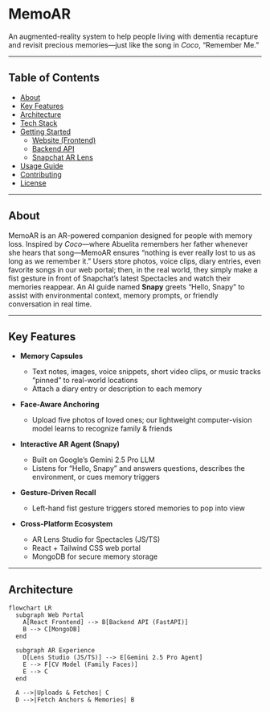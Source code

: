 # MemoAR

An augmented-reality system to help people living with dementia recapture and revisit precious memories—just like the song in *Coco*, “Remember Me.”

---

## Table of Contents

- [About](#about)  
- [Key Features](#key-features)  
- [Architecture](#architecture)  
- [Tech Stack](#tech-stack)  
- [Getting Started](#getting-started)  
  - [Website (Frontend)](#website-frontend)  
  - [Backend API](#backend-api)  
  - [Snapchat AR Lens](#snapchat-ar-lens)  
- [Usage Guide](#usage-guide)  
- [Contributing](#contributing)  
- [License](#license)  

---

## About

MemoAR is an AR-powered companion designed for people with memory loss. Inspired by *Coco*—where Abuelita remembers her father whenever she hears that song—MemoAR ensures “nothing is ever really lost to us as long as we remember it.” Users store photos, voice clips, diary entries, even favorite songs in our web portal; then, in the real world, they simply make a fist gesture in front of Snapchat’s latest Spectacles and watch their memories reappear. An AI guide named **Snapy** greets “Hello, Snapy” to assist with environmental context, memory prompts, or friendly conversation in real time.

---

## Key Features

- **Memory Capsules**  
  - Text notes, images, voice snippets, short video clips, or music tracks “pinned” to real-world locations  
  - Attach a diary entry or description to each memory  

- **Face-Aware Anchoring**  
  - Upload five photos of loved ones; our lightweight computer-vision model learns to recognize family & friends  

- **Interactive AR Agent (Snapy)**  
  - Built on Google’s Gemini 2.5 Pro LLM  
  - Listens for “Hello, Snapy” and answers questions, describes the environment, or cues memory triggers  

- **Gesture-Driven Recall**  
  - Left-hand fist gesture triggers stored memories to pop into view  

- **Cross-Platform Ecosystem**  
  - AR Lens Studio for Spectacles (JS/TS)  
  - React + Tailwind CSS web portal  
  - MongoDB for secure memory storage  

---

## Architecture

```mermaid
flowchart LR
  subgraph Web Portal
    A[React Frontend] --> B[Backend API (FastAPI)]
    B --> C[MongoDB]
  end

  subgraph AR Experience
    D[Lens Studio (JS/TS)] --> E[Gemini 2.5 Pro Agent]
    E --> F[CV Model (Family Faces)]
    E --> C
  end

  A -->|Uploads & Fetches| C
  D -->|Fetch Anchors & Memories| B
